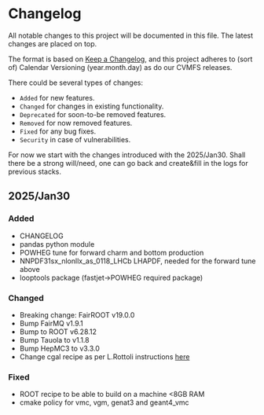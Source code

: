 # Changelog

All notable changes to this project will be documented in this file.
The latest changes are placed on top.

The format is based on [Keep a Changelog](https://keepachangelog.com/en/1.1.0/),
and this project adheres to (sort of) Calendar Versioning (year.month.day) as do our 
CVMFS releases. 

There could be several types of changes:
- `Added` for new features.
- `Changed` for changes in existing functionality.
- `Deprecated` for soon-to-be removed features.
- `Removed` for now removed features.
- `Fixed` for any bug fixes.
- `Security` in case of vulnerabilities.

For now we start with the changes introduced with the 2025/Jan30. 
Shall there be a strong will/need, one can go back and create&fill in the logs for previous stacks.

## 2025/Jan30

### Added

- CHANGELOG
- pandas python module
- POWHEG tune for forward charm and bottom production
- NNPDF31sx_nlonllx_as_0118_LHCb LHAPDF, needed for the forward tune above
- looptools package (fastjet->POWHEG required package)

### Changed

- Breaking change: FairROOT v19.0.0
- Bump FairMQ v1.9.1
- Bump to ROOT v6.28.12
- Bump Tauola to v1.1.8 
- Bump HepMC3 to v3.3.0
- Change cgal recipe as per L.Rottoli instructions [here](https://github.com/lucarottoli/forward_heavy_hadrons_NLONLLx/tree/main/POWHEG_configuration#readme) 

### Fixed

- ROOT recipe to be able to build on a machine <8GB RAM
- cmake policy for vmc, vgm, genat3 and geant4_vmc
